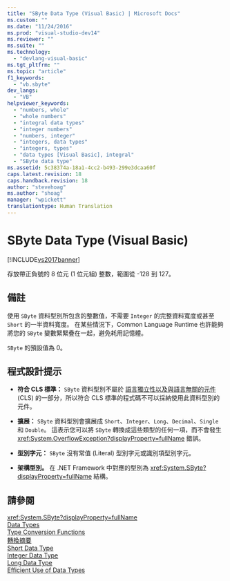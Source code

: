 ```yaml
---
title: "SByte Data Type (Visual Basic) | Microsoft Docs"
ms.custom: ""
ms.date: "11/24/2016"
ms.prod: "visual-studio-dev14"
ms.reviewer: ""
ms.suite: ""
ms.technology: 
  - "devlang-visual-basic"
ms.tgt_pltfrm: ""
ms.topic: "article"
f1_keywords: 
  - "vb.sbyte"
dev_langs: 
  - "VB"
helpviewer_keywords: 
  - "numbers, whole"
  - "whole numbers"
  - "integral data types"
  - "integer numbers"
  - "numbers, integer"
  - "integers, data types"
  - "integers, types"
  - "data types [Visual Basic], integral"
  - "SByte data type"
ms.assetid: 5c38374a-18a1-4cc2-b493-299e3dcaa60f
caps.latest.revision: 18
caps.handback.revision: 18
author: "stevehoag"
ms.author: "shoag"
manager: "wpickett"
translationtype: Human Translation
---
```

# SByte Data Type (Visual Basic)
[!INCLUDE[vs2017banner](../../../csharp/includes/vs2017banner.md)]

存放帶正負號的 8 位元 \(1 位元組\) 整數，範圍從 \-128 到 127。  
  
## 備註  
 使用 `SByte` 資料型別所包含的整數值，不需要 `Integer` 的完整資料寬度或甚至 `Short` 的一半資料寬度。  在某些情況下，Common Language Runtime 也許能夠將您的 `SByte` 變數緊緊疊在一起，避免耗用記憶體。  
  
 `SByte` 的預設值為 0。  
  
## 程式設計提示  
  
-   **符合 CLS 標準：** `SByte` 資料型別不屬於 [語言獨立性以及與語言無關的元件](../Topic/Language%20Independence%20and%20Language-Independent%20Components.md) \(CLS\) 的一部分，所以符合 CLS 標準的程式碼不可以採納使用此資料型別的元件。  
  
-   **擴展：** `SByte` 資料型別會擴展成 `Short`、`Integer`、`Long`、`Decimal`、`Single` 和 `Double`。  這表示您可以將 `SByte` 轉換成這些類型的任何一項，而不會發生 <xref:System.OverflowException?displayProperty=fullName> 錯誤。  
  
-   **型別字元：** `SByte` 沒有常值 \(Literal\) 型別字元或識別項型別字元。  
  
-   **架構型別。** 在 .NET Framework 中對應的型別為 <xref:System.SByte?displayProperty=fullName> 結構。  
  
## 請參閱  
 <xref:System.SByte?displayProperty=fullName>   
 [Data Types](../../../visual-basic/language-reference/data-types/data-type-summary.md)   
 [Type Conversion Functions](../../../visual-basic/language-reference/functions/type-conversion-functions.md)   
 [轉換摘要](../../../visual-basic/language-reference/keywords/conversion-summary.md)   
 [Short Data Type](../../../visual-basic/language-reference/data-types/short-data-type.md)   
 [Integer Data Type](../../../visual-basic/language-reference/data-types/integer-data-type.md)   
 [Long Data Type](../../../visual-basic/language-reference/data-types/long-data-type.md)   
 [Efficient Use of Data Types](../../../visual-basic/programming-guide/language-features/data-types/efficient-use-of-data-types.md)